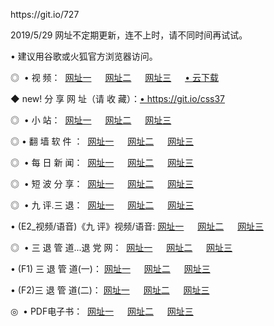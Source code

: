 <p>https://git.io/727
<p>2019/5/29 网址不定期更新，连不上时，请不同时间再试试。
<p>• 建议用谷歌或火狐官方浏览器访问。
<p>◎  • 视 频： 
<a href="http://wbv.blogganteng.com/" target="_blank">网址一</a> 　 
<a href="http://waz.blogganteng.com/9018.html" target="_blank">网址二</a> 　 
<a href="http://waz.blogganteng.com/9449.html" target="_blank">网址三</a> 　 
<a href="https://yadi.sk/d/d0sUeAOpal3njw/" target="_blank">• 云下载 </a></p>
<p>◆ new! 分 享 网 址（请 收 藏）：<a href="http://i.hizliprototip.com/k/" target="_blank">• https://git.io/css37</a></p>

<p>◎ </span>  •  小 站：  
<a href="http://wbv.blogganteng.com/" target="_blank">网址一</a> 　 
<a href="http://waz.blogganteng.com/" target="_blank">网址二</a> 　 
<a href="http://waz.blogganteng.com/read/" target="_blank">网址三</a></p>
<p>◎  • 翻 墙 软 件 ：  
<a href="http://wbv.blogganteng.com/ff/" target="_blank">网址一</a> 　 
<a href="http://waz.blogganteng.com/s/read/a1_nd.html" target="_blank">网址二</a> 　 
<a href="http://waz.blogganteng.com/ff/index.html" target="_blank">网址三</a></p>
<p>◎ </span>  • 每 日 新 闻：  
<a href="http://wbv.blogganteng.com/day/" target="_blank">网址一</a> 　 
<a href="http://waz.blogganteng.com/day/" target="_blank">网址二</a> 　 
<a href="http://waz.blogganteng.com/day/index.html" target="_blank">网址三</a></p>
<p>◎ </span>  • 短 波 分 享：  
<a href="http://wbv.blogganteng.com/h/" target="_blank">网址一</a> 　 
<a href="http://waz.blogganteng.com/h/" target="_blank">网址二</a> 　 
<a href="http://waz.blogganteng.com/h/index.html" target="_blank">网址三</a></p>
<p>◎   • 九 评.三 退：  
<a href="http://wbv.blogganteng.com/t/" target="_blank">网址一</a> 　 
<a href="http://waz.blogganteng.com/v2/index.html" target="_blank">网址二</a> 　 
<a href="http://waz.blogganteng.com/tt/index.html" target="_blank">网址三</a> 　</p>
<p>  • (E2_视频/语音)《九 评》视频/语音: 
<a href="http://waz.blogganteng.com/7738.html" target="_blank">网址一</a> 　 
<a href="http://waz.blogganteng.com/7614.html" target="_blank">网址二</a> 　 
<a href="http://waz.blogganteng.com/7633.html" target="_blank">网址三</a></p>
<p>◎   • 三 退 管 道...退 党 网：  
<a href="http://wbv.blogganteng.com/go/td1.html" target="_blank">网址一</a> 　 
<a href="http://waz.blogganteng.com/go/td2.html" target="_blank">网址二</a> 　 
<a href="http://waz.blogganteng.com/go/td3.html" target="_blank">网址三</a></p>
<p>  • (F1) 三 退 管 道(一)： 
<a href="http://wbv.blogganteng.com/dd/" target="_blank">网址一</a> 　 
<a href="http://waz.blogganteng.com/s/read/a1_tdx.html" target="_blank">网址二</a> 　 
<a href="http://waz.blogganteng.com/dd/" target="_blank">网址三</a></p>
<p>  • (F2)三 退 管 道(二)： 
<a href="http://waz.blogganteng.com/d/" target="_blank">网址一</a> 　 
<a href="http://wbv.blogganteng.com/d/index.html" target="_blank">网址二</a> 　 
<a href="http://waz.blogganteng.com/d/" target="_blank">网址三</a></p>
<p>◎   • PDF电子书：  
<a href="http://wbv.blogganteng.com/p/" target="_blank">网址一</a> 　 
<a href="http://waz.blogganteng.com/p/index.html" target="_blank">网址二</a> 　 
<a href="http://waz.blogganteng.com/p/" target="_blank">网址三</a></p>


